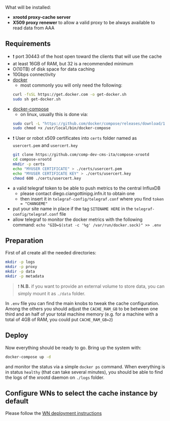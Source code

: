 What will be installed:
- __xrootd proxy-cache server__
- __X509 proxy renewer__ to allow a valid proxy to be always available to read data from AAA

## Requirements

- :exclamation: port 30443 of the host open toward the clients that will use the cache
- at least 16GB of RAM, but 32 is a recommended  minimum
- O(10TB) of disk space for data caching
- 10Gbps connectivity
- [docker](https://docs.docker.com/engine/install/)
    - most commonly you will only need the following:
    ```bash
    curl -fsSL https://get.docker.com -o get-docker.sh
    sudo sh get-docker.sh
    ```
- [docker-compose](https://docs.docker.com/compose/install/)
    - on linux, usually this is done via:
    ```bash
    sudo curl -L "https://github.com/docker/compose/releases/download/1.29.2/docker-compose-$(uname -s)-$(uname -m)" -o /usr/local/bin/docker-compose
    sudo chmod +x /usr/local/bin/docker-compose
    ```
- :exclamation: User or robot x509 certificates into `certs` folder named as `usercert.pem` and `usercert.key`
    ```bash
    git clone https://github.com/comp-dev-cms-ita/compose-xrootd
    cd compose-xrootd
    mkdir -p certs
    echo "MYUSER CERTIFICATE" > ./certs/usercert.pem
    echo "MYUSER CERTIFICATE KEY" > ./certs/usercert.key
    chmod 600 ./certs/usercert.key
    ```
- a valid telegraf token to be able to push metrics to the central InfluxDB
  - please contact diego.ciangottini<at>pg.infn.it to obtain one
  - then insert it in `telegraf-config/telegraf.conf` where you find `token = "CHANGEME" `
- put your site name in place if the tag `SITENAME HERE` in the `telegraf-config/telegraf.conf` file
- allow telegraf to monitor the docker metrics with the following command: `echo "GID=$(stat -c '%g' /var/run/docker.sock)" >> .env`

## Preparation

First of all create all the needed directories:
```bash
mkdir -p logs
mkdir -p proxy
mkdir -p data
mkdir -p metadata
```

> :exclamation: __N.B.__ if you want to provide an external volume to store data, you can simply mount it as `./data` folder. 

In `.env` file you can find the main knobs to tweak the cache configuration. Among the others you  should adjust the `CACHE_RAM_GB` to be between one third and an half of your total machine memory (e.g. for a machine with a total of 4GB of RAM, you could put `CACHE_RAM_GB=2`)


## Deploy

Now everything should be ready to go. Bring up the system with:

```bash
docker-compose up -d
```

and monitor the status via a simple `docker ps` command.
When everything is in status `healthy` (that can take several minutes), you should be able to find the logs of the xrootd daemon on `./logs` folder.

## Configure WNs to select the cache instance by default

Please follow the [WN deployment instructions](https://github.com/comp-dev-cms-ita/compose-htc-wn/blob/master/README.md#set-the-automatic-cache-selection-for-the-xrootd-client) 
